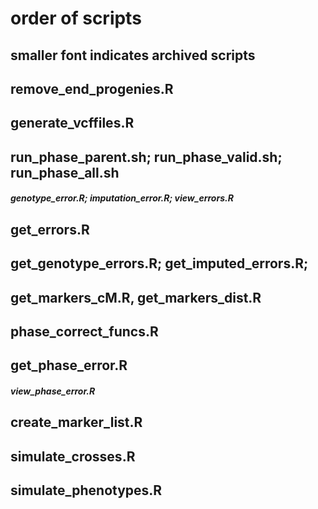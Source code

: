 # order of scripts
## smaller font indicates archived scripts

## remove_end_progenies.R
## generate_vcffiles.R
## run_phase_parent.sh; run_phase_valid.sh; run_phase_all.sh
##### genotype_error.R; imputation_error.R; view_errors.R
## get_errors.R 
## get_genotype_errors.R; get_imputed_errors.R; 
## get_markers_cM.R, get_markers_dist.R
## phase_correct_funcs.R
## get_phase_error.R 
##### view_phase_error.R

## create_marker_list.R
## simulate_crosses.R
## simulate_phenotypes.R